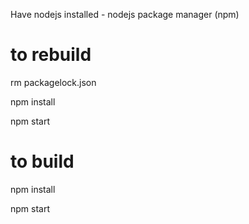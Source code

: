 
Have nodejs installed - nodejs package manager (npm)

# to rebuild

rm packagelock.json

npm install

npm start


# to build

npm install

npm start
